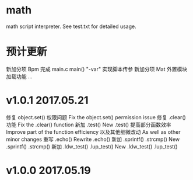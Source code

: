 # math
math script interpreter.
See test.txt for detailed usage.

# 预计更新
新加分项 Bpm
完成 main.c main() "-var"
实现脚本传参
新加分项 Mat
外置模块加载功能
...

# v1.0.1 2017.05.21
修复 object.set() 权限问题
Fix the object.set() permission issue
修复 .clear() 功能
Fix the .clear() function
新加 .test()
New .test()
提高部分函数效率
Improve part of the function efficiency
以及其他细微改动
As well as other minor changes
重写 .echo()
Rewrite .echo()
新加 .sprintf() .strcmp()
New .sprintf() .strcmp()
新加 .ldw_test() .lup_test()
New .ldw_test() .lup_test()

# v1.0.0 2017.05.19

